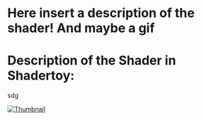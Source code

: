 # Here insert a description of the shader! And maybe a gif

# Description of the Shader in Shadertoy: 
sdg

[![Thumbnail](PlayingAroundShader_screenshoot.png)](PlayingAroundShader.fuse)

